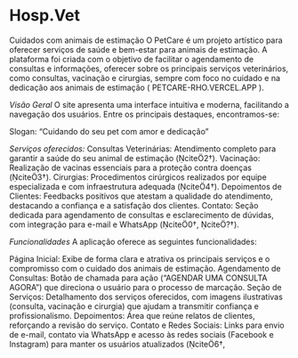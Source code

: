 # Hosp.Vet
Cuidados com animais de estimação
O PetCare é um projeto artístico para oferecer serviços de saúde e bem-estar para animais de estimação. A plataforma foi criada com o objetivo de facilitar o agendamento de consultas e informações, oferecer sobre os principais serviços veterinários, como consultas, vacinação e cirurgias, sempre com foco no cuidado e na dedicação aos animais de estimação (​
PETCARE-RHO.VERCEL.APP
).

*Visão Geral*
O site apresenta uma interface intuitiva e moderna, facilitando a navegação dos usuários. Entre os principais destaques, encontramos-se:

Slogan: “Cuidando do seu pet com amor e dedicação”


*Serviços oferecidos:*
Consultas Veterinárias: Atendimento completo para garantir a saúde do seu animal de estimação (cite2†).
Vacinação: Realização de vacinas essenciais para a proteção contra doenças (cite3†).
Cirurgias: Procedimentos cirúrgicos realizados por equipe especializada e com infraestrutura adequada (cite4†).
Depoimentos de Clientes: Feedbacks positivos que atestam a qualidade do atendimento, destacando a confiança e a satisfação dos clientes.
Contato: Seção dedicada para agendamento de consultas e esclarecimento de dúvidas, com integração para e-mail e WhatsApp (cite0†, cite?†).


*Funcionalidades*
A aplicação oferece as seguintes funcionalidades:

Página Inicial: Exibe de forma clara e atrativa os principais serviços e o compromisso com o cuidado dos animais de estimação.
Agendamento de Consultas: Botão de chamada para ação (“AGENDAR UMA CONSULTA AGORA”) que direciona o usuário para o processo de marcação.
Seção de Serviços: Detalhamento dos serviços oferecidos, com imagens ilustrativas (consulta, vacinação e cirurgia) que ajudam a transmitir confiança e profissionalismo.
Depoimentos: Área que reúne relatos de clientes, reforçando a revisão do serviço.
Contato e Redes Sociais: Links para envio de e-mail, contato via WhatsApp e acesso às redes sociais (Facebook e Instagram) para manter os usuários atualizados (cite6†,
